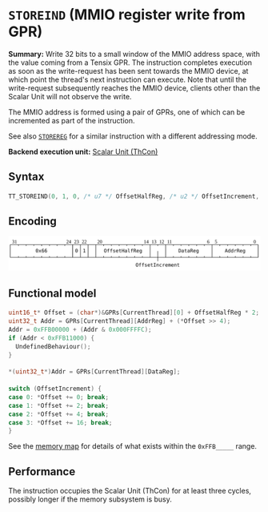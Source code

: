 # `STOREIND` (MMIO register write from GPR)

**Summary:** Write 32 bits to a small window of the MMIO address space, with the value coming from a Tensix GPR. The instruction completes execution as soon as the write-request has been sent towards the MMIO device, at which point the thread's next instruction can execute. Note that until the write-request subsequently reaches the MMIO device, clients other than the Scalar Unit will not observe the write.

The MMIO address is formed using a pair of GPRs, one of which can be incremented as part of the instruction.

See also [`STOREREG`](STOREREG.md) for a similar instruction with a different addressing mode.

**Backend execution unit:** [Scalar Unit (ThCon)](ScalarUnit.md)

## Syntax

```c
TT_STOREIND(0, 1, 0, /* u7 */ OffsetHalfReg, /* u2 */ OffsetIncrement, /* u6 */ DataReg, /* u6 */ AddrReg)
```

## Encoding

![](../../../Diagrams/Out/Bits32_STOREIND_MMIO.svg)

## Functional model

```c
uint16_t* Offset = (char*)&GPRs[CurrentThread][0] + OffsetHalfReg * 2;
uint32_t Addr = GPRs[CurrentThread][AddrReg] + (*Offset >> 4);
Addr = 0xFFB00000 + (Addr & 0x000FFFFC);
if (Addr < 0xFFB11000) {
  UndefinedBehaviour();
}

*(uint32_t*)Addr = GPRs[CurrentThread][DataReg];

switch (OffsetIncrement) {
case 0: *Offset += 0; break;
case 1: *Offset += 2; break;
case 2: *Offset += 4; break;
case 3: *Offset += 16; break;
}
```

See the [memory map](../BabyRISCV/README.md#memory-map) for details of what exists within the `0xFFB_____` range.

## Performance

The instruction occupies the Scalar Unit (ThCon) for at least three cycles, possibly longer if the memory subsystem is busy.
